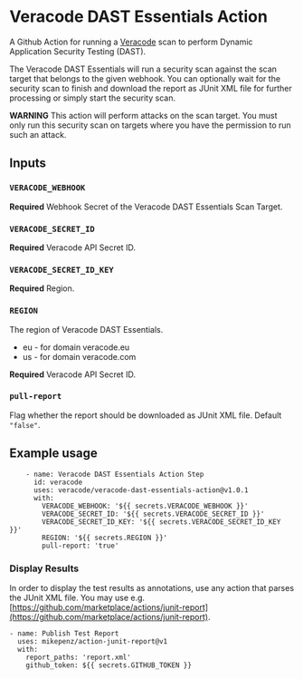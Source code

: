 # Veracode DAST Essentials Action

A Github Action for running a [Veracode](https://veracode.com) scan to perform Dynamic Application Security Testing (DAST).

The Veracode DAST Essentials will run a security scan against the scan target that belongs to the given webhook. You can optionally wait for the security scan to finish and download the report as JUnit XML file for further processing or simply start the security scan.

**WARNING** This action will perform attacks on the scan target. You must only run this security scan on targets where you have the permission to run such an attack.

## Inputs

### `VERACODE_WEBHOOK`

**Required** Webhook Secret of the Veracode DAST Essentials Scan Target.

### `VERACODE_SECRET_ID`

**Required** Veracode API Secret ID.

### `VERACODE_SECRET_ID_KEY`

**Required** Region.

### `REGION`

The region of Veracode DAST Essentials.
- eu - for domain veracode.eu
- us - for domain veracode.com

**Required** Veracode API Secret ID.

### `pull-report`

Flag whether the report should be downloaded as JUnit XML file. Default `"false"`.

## Example usage

```
    - name: Veracode DAST Essentials Action Step
      id: veracode
      uses: veracode/veracode-dast-essentials-action@v1.0.1
      with:
        VERACODE_WEBHOOK: '${{ secrets.VERACODE_WEBHOOK }}'
        VERACODE_SECRET_ID: '${{ secrets.VERACODE_SECRET_ID }}'
        VERACODE_SECRET_ID_KEY: '${{ secrets.VERACODE_SECRET_ID_KEY }}'
        REGION: '${{ secrets.REGION }}'
        pull-report: 'true'
```

### Display Results

In order to display the test results as annotations, use any action that parses the JUnit XML file. You may use e.g. [https://github.com/marketplace/actions/junit-report](https://github.com/marketplace/actions/junit-report).

```
- name: Publish Test Report
  uses: mikepenz/action-junit-report@v1
  with:
    report_paths: 'report.xml'
    github_token: ${{ secrets.GITHUB_TOKEN }}
```
